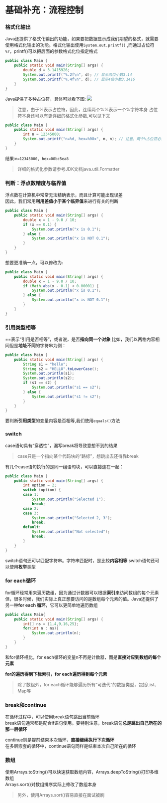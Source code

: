 # 基础补充：流程控制

### 格式化输出
Java还提供了格式化输出的功能，如果要把数据显示成我们期望的格式，就需要使用格式化输出的功能。格式化输出使用```System.out.printf()```  ,而通过占位符 ```%?```，printf()可以把后面的参数格式化位指定格式   

```Java
public class Main {
    public static void main(String[] args) {
        double d = 3.1415926;
        System.out.printf("%.2f\n", d); // 显示两位小数3.14
        System.out.printf("%.4f\n", d); // 显示4位小数3.1416
    }
}
```
Java提供了多种占位符，具体可以看下图:
![](https://i.loli.net/2021/10/25/l8vFoyaYskmOj7C.png)  

> 注意，由于%表示占位符，因此，连续两个%%表示一个%字符本身
> 占位符本身还可以有更详细的格式化参数,可以见下文

```Java
public class Main {
    public static void main(String[] args) {
        int n = 12345000;
        System.out.printf("n=%d, hex=%08x", n, n); // 注意，两个%占位符必须传入两个数
    }
}
```
结果:```n=12345000, hex=00bc5ea8``` 

> 详细的格式化参数请参考JDK文档java.util.Formatter  

### 判断：浮点数精度与临界值
浮点数在计算机中常常无法精确表示，而且计算可能出现误差  
因此，我们常用**利用差值小于某个临界值**来进行有关的判断
```Java
public class Main {
    public static void main(String[] args) {
        double x = 1 - 9.0 / 10;
        if (x == 0.1) {
            System.out.println("x is 0.1");
        } else {
            System.out.println("x is NOT 0.1");
        }
    }
}
```
想要更准确一点，可以修改为:
```Java
public class Main {
    public static void main(String[] args) {
        double x = 1 - 9.0 / 10;
        if (Math.abs(x - 0.1) < 0.00001) {
            System.out.println("x is 0.1");
        } else {
            System.out.println("x is NOT 0.1");
        }
    }
}
```

### 引用类型相等
==表示“引用是否相等”，或者说，是否**指向同一个对象**
比如，我们以两格内容相同但是**地址不同**的字符串为例：
```Java
public class Main {
    public static void main(String[] args) {
        String s1 = "hello";
        String s2 = "HELLO".toLowerCase();
        System.out.println(s1);
        System.out.println(s2);
        if (s1 == s2) {
            System.out.println("s1 == s2");
        } else {
            System.out.println("s1 != s2");
        }
    }
}
``` 

要判断**引用类型**的变量内容是否相等,我们使用```equals()```方法 

### switch
case语句具有“穿透性”，漏写break将导致意想不到的结果
> case只是一个指向某个代码块的“路标”，想跳出去还得靠break

有几个case语句执行的是同一组语句块，可以直接连在一起：
```Java
public class Main {
    public static void main(String[] args) {
        int option = 2;
        switch (option) {
        case 1:
            System.out.println("Selected 1");
            break;
        case 2:
        case 3:
            System.out.println("Selected 2, 3");
            break;
        default:
            System.out.println("Not selected");
            break;
        }
    }
}
```

switch语句还可以匹配字符串。字符串匹配时，是比较**内容相等** switch语句还可以使用**枚举**类型   

### for each循环
for循环经常用来遍历数组，因为通过计数器可以根据**索引**来访问数组的每个元素     
但，很多时候，我们实际上真正想要访问的是数组每个元素的值。Java还提供了另一种**for each 循环**，它可以更简单地遍历数组   
```Java
public class Main{
    public static void main(String[] args) {
        int[] ns = {1,4,9,16,25};
        for(int n : ns){
            System.out.println(n);
        }
    }
}
```
和for循环相比，for each循环的变量n不再是计数器，而是**直接对应到数组的每个元素**    

**for的遍历得到下标索引，for each遍历得到每个元素** 

> 除了数组外，for each循环能够遍历所有“可迭代”的数据类型，包括List、Map等   

### break和continue 
在循环过程中，可以使用break语句跳出当前循环     
break语句通常都是配合if语句使用。要特别注意，break语句**总是跳出自己所在的那一层循环**  

continue则是提前结束本次循环，**直接继续执行下次循环**  
在多层嵌套的循环中，continue语句同样是结束本次自己所在的循环    

### 数组
使用Arrays.toString()可以快速获取数组内容，Arrays.deepToString()打印多维数组    
Arrays.sort()对数组排序实际上修改了数组本身 
> 另外，使用Arrays.sort()容易直接在面试被刷
